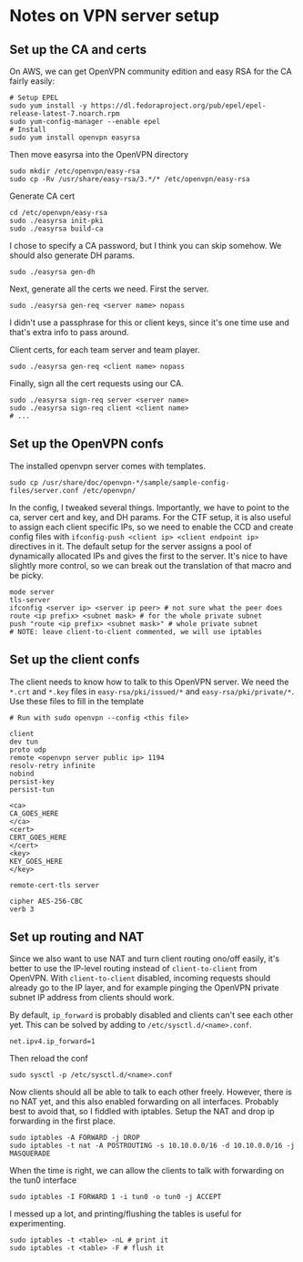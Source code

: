 # Notes on VPN server setup


## Set up the CA and certs
On AWS, we can get OpenVPN community edition and easy RSA for the CA
fairly easily:
```
# Setup EPEL
sudo yum install -y https://dl.fedoraproject.org/pub/epel/epel-release-latest-7.noarch.rpm
sudo yum-config-manager --enable epel
# Install
sudo yum install openvpn easyrsa
```

Then move easyrsa into the OpenVPN directory
```
sudo mkdir /etc/openvpn/easy-rsa
sudo cp -Rv /usr/share/easy-rsa/3.*/* /etc/openvpn/easy-rsa
```

Generate CA cert
```
cd /etc/openvpn/easy-rsa
sudo ./easyrsa init-pki
sudo ./easyrsa build-ca
```
I chose to specify a CA password, but I think you can skip somehow. We
should also generate DH params.
```
sudo ./easyrsa gen-dh
```

Next, generate all the certs we need. First the server.
```
sudo ./easyrsa gen-req <server name> nopass
```
I didn't use a passphrase for this or client keys, since it's one time
use and that's extra info to pass around.

Client certs, for each team server and team player.
```
sudo ./easyrsa gen-req <client name> nopass
```

Finally, sign all the cert requests using our CA.
```
sudo ./easyrsa sign-req server <server name>
sudo ./easyrsa sign-req client <client name>
# ...
```


## Set up the OpenVPN confs
The installed openvpn server comes with templates.
```
sudo cp /usr/share/doc/openvpn-*/sample/sample-config-files/server.conf /etc/openvpn/
```
In the config, I tweaked several things. Importantly, we have to point
to the ca, server cert and key, and DH params. For the CTF setup, it
is also useful to assign each client specific IPs, so we need to
enable the CCD and create config files with
`ifconfig-push <client ip> <client endpoint ip>` directives in it. The
default setup for the server assigns a pool of dynamically allocated
IPs and gives the first to the server. It's nice to have slightly more
control, so we can break out the translation of that macro and be
picky.
```
mode server
tls-server
ifconfig <server ip> <server ip peer> # not sure what the peer does
route <ip prefix> <subnet mask> # for the whole private subnet
push "route <ip prefix> <subnet mask>" # whole private subnet
# NOTE: leave client-to-client commented, we will use iptables
```


## Set up the client confs
The client needs to know how to talk to this OpenVPN server. We need
the `*.crt` and `*.key` files in `easy-rsa/pki/issued/*` and
`easy-rsa/pki/private/*`. Use these files to fill in the template
```
# Run with sudo openvpn --config <this file>

client
dev tun
proto udp
remote <openvpn server public ip> 1194
resolv-retry infinite
nobind
persist-key
persist-tun

<ca>
CA_GOES_HERE
</ca>
<cert>
CERT_GOES_HERE
</cert>
<key>
KEY_GOES_HERE
</key>

remote-cert-tls server

cipher AES-256-CBC
verb 3
```


## Set up routing and NAT
Since we also want to use NAT and turn client routing ono/off easily,
it's better to use the IP-level routing instead of `client-to-client`
from OpenVPN. With `client-to-client` disabled, incoming requests
should already go to the IP layer, and for example pinging the OpenVPN
private subnet IP address from clients should work.

By default, `ip_forward` is probably disabled and clients can't see
each other yet. This can be solved by adding to
`/etc/sysctl.d/<name>.conf`.
```
net.ipv4.ip_forward=1
```
Then reload the conf
```
sudo sysctl -p /etc/sysctl.d/<name>.conf
```

Now clients should all be able to talk to each other freely. However,
there is no NAT yet, and this also enabled forwarding on all
interfaces. Probably best to avoid that, so I fiddled with
iptables. Setup the NAT and drop ip forwarding in the first place.
```
sudo iptables -A FORWARD -j DROP
sudo iptables -t nat -A POSTROUTING -s 10.10.0.0/16 -d 10.10.0.0/16 -j MASQUERADE
```
When the time is right, we can allow the clients to talk with
forwarding on the tun0 interface
```
sudo iptables -I FORWARD 1 -i tun0 -o tun0 -j ACCEPT
```

I messed up a lot, and printing/flushing the tables is useful for
experimenting.
```
sudo iptables -t <table> -nL # print it
sudo iptables -t <table> -F # flush it
```

